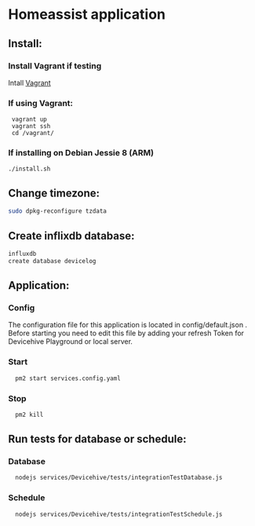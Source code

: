 # Homeassist application
## Install:
  ### Install Vagrant if testing
  Intall [Vagrant](https://www.vagrantup.com/docs/installation)
  ### If using Vagrant:
     vagrant up
     vagrant ssh
     cd /vagrant/
    
  ### If installing on Debian Jessie 8 (ARM)
    ./install.sh
 
    
## Change timezone:
```sh
sudo dpkg-reconfigure tzdata
```
## Create inflixdb database:
```sh
influxdb
create database devicelog
```
## Application:
  ### Config
  The configuration file for this application is located in config/default.json .
  Before starting you need to edit this file by adding your refresh Token for Devicehive Playground or local server. 

  ### Start
  ```sh
    pm2 start services.config.yaml
  ```
  
  ### Stop
  ```sh
    pm2 kill
  ```
  
## Run tests for database or schedule:

  ### Database
  ```sh
    nodejs services/Devicehive/tests/integrationTestDatabase.js
  ```
  
  ### Schedule
  ```sh
    nodejs services/Devicehive/tests/integrationTestSchedule.js
  ```
